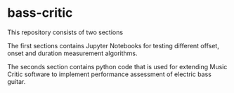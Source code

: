 # bass-critic

This repository consists of two sections 

The first sections contains Jupyter Notebooks for testing different offset, onset and duration measurement algorithms.

The seconds section contains python code that is used for extending Music Critic software to implement performance assessment of electric bass guitar.
